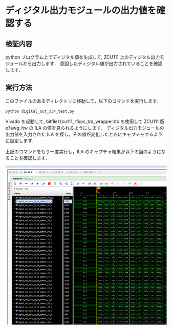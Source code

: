 # ディジタル出力モジュールの出力値を確認する

## 検証内容

python プログラム上でディジタル値を生成して, ZCU111 上のディジタル出力モジュールから出力します．
意図したディジタル値が出力されていることを確認します．


## 実行方法

このファイルのあるディレクトリに移動して，以下のコマンドを実行します．

```
python digital_out_x34_test.py
```

Vivado を起動して, bitfile/zcu111_rfsoc_trd_wrapper.ltx を使用して ZCU111 版 e7awg_hw の ILA の値を見られるようにします．
ディジタル出力モジュールの出力値を入力された ILA を探し，その値が変化したときにキャプチャするように設定します.

上記のコマンドをもう一度実行し，ILA のキャプチャ結果が以下の図のようになることを確認します．

![ila](./images/result.png)
